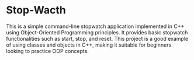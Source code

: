 # Stop-Wacth
This is a simple command-line stopwatch application implemented in C++ using Object-Oriented Programming principles. It provides basic stopwatch functionalities such as start, stop, and reset. This project is a good example of using classes and objects in C++, making it suitable for beginners looking to practice OOP concepts.
